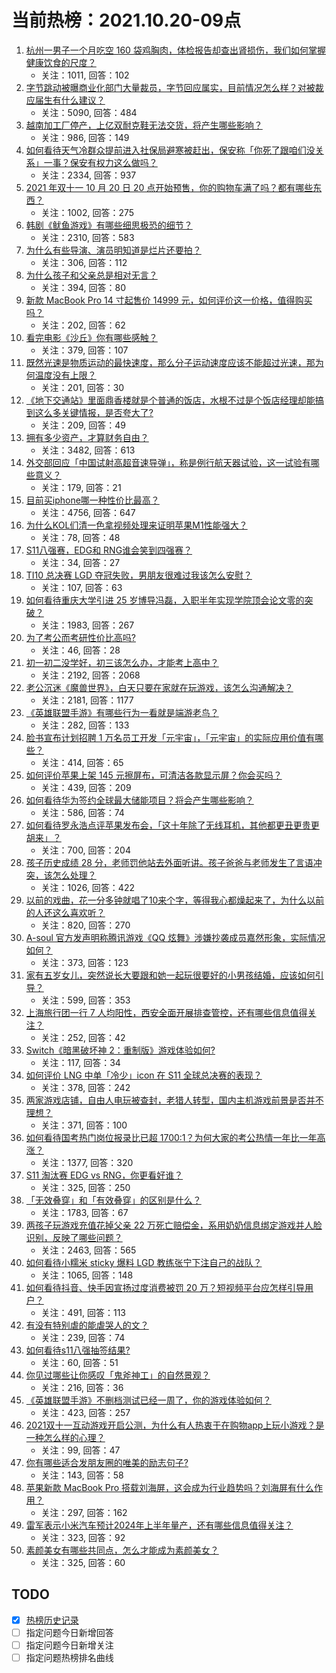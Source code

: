 # 当前热榜：2021.10.20-09点
1. [杭州一男子一个月吃空 160 袋鸡胸肉，体检报告却查出肾损伤，我们如何掌握健康饮食的尺度？](https://www.zhihu.com/question/493277093)
    * 关注：1011, 回答：102
2. [字节跳动被曝商业化部门大量裁员，字节回应属实，目前情况怎么样？对被裁应届生有什么建议？](https://www.zhihu.com/question/492696333)
    * 关注：5090, 回答：484
3. [越南加工厂停产，上亿双耐克鞋无法交货，将产生哪些影响？](https://www.zhihu.com/question/493016686)
    * 关注：986, 回答：149
4. [如何看待天气冷群众提前进入社保局避寒被赶出，保安称「你死了跟咱们没关系」一事？保安有权力这么做吗？](https://www.zhihu.com/question/492940072)
    * 关注：2334, 回答：937
5. [2021 年双十一 10 月 20 日 20 点开始预售，你的购物车满了吗？都有哪些东西？](https://www.zhihu.com/question/493322865)
    * 关注：1002, 回答：275
6. [韩剧《鱿鱼游戏》有哪些细思极恐的细节？](https://www.zhihu.com/question/487370520)
    * 关注：2310, 回答：583
7. [为什么有些导演、演员明知道是烂片还要拍？](https://www.zhihu.com/question/492998645)
    * 关注：306, 回答：112
8. [为什么孩子和父亲总是相对无言？](https://www.zhihu.com/question/491822944)
    * 关注：394, 回答：80
9. [新款 MacBook Pro 14 寸起售价 14999 元，如何评价这一价格，值得购买吗？](https://www.zhihu.com/question/493189916)
    * 关注：202, 回答：62
10. [看完电影《沙丘》你有哪些感触？](https://www.zhihu.com/question/392107457)
    * 关注：379, 回答：107
11. [既然光速是物质运动的最快速度，那么分子运动速度应该不能超过光速，那为何温度没有上限？](https://www.zhihu.com/question/489589833)
    * 关注：201, 回答：30
12. [《地下交通站》里面鼎香楼就是个普通的饭店，水根不过是个饭店经理却能搞到这么多关键情报，是否夸大了?](https://www.zhihu.com/question/487918531)
    * 关注：209, 回答：49
13. [拥有多少资产，才算财务自由？](https://www.zhihu.com/question/443106237)
    * 关注：3482, 回答：613
14. [外交部回应「中国试射高超音速导弹」，称是例行航天器试验，这一试验有哪些意义？](https://www.zhihu.com/question/493247885)
    * 关注：179, 回答：21
15. [目前买iphone哪一种性价比最高？](https://www.zhihu.com/question/282716004)
    * 关注：4756, 回答：647
16. [为什么KOL们清一色拿视频处理来证明苹果M1性能强大？](https://www.zhihu.com/question/460373656)
    * 关注：78, 回答：48
17. [S11八强赛，EDG和 RNG谁会笑到四强赛？](https://www.zhihu.com/question/493195860)
    * 关注：34, 回答：27
18. [TI10 总决赛 LGD 夺冠失败，男朋友很难过我该怎么安慰？](https://www.zhihu.com/question/493037120)
    * 关注：107, 回答：63
19. [如何看待重庆大学引进 25 岁博导冯磊，入职半年实现学院顶会论文零的突破？](https://www.zhihu.com/question/492917683)
    * 关注：1983, 回答：267
20. [为了考公而考研性价比高吗?](https://www.zhihu.com/question/492076754)
    * 关注：46, 回答：28
21. [初一初二没学好，初三该怎么办，才能考上高中？](https://www.zhihu.com/question/484922800)
    * 关注：2192, 回答：2068
22. [老公沉迷《魔兽世界》，白天只要在家就在玩游戏，该怎么沟通解决？](https://www.zhihu.com/question/492997580)
    * 关注：2181, 回答：1177
23. [《英雄联盟手游》有哪些行为一看就是端游老鸟？](https://www.zhihu.com/question/493163930)
    * 关注：282, 回答：133
24. [脸书宣布计划招聘 1 万名员工开发「元宇宙」，「元宇宙」的实际应用价值有哪些？](https://www.zhihu.com/question/493121373)
    * 关注：414, 回答：65
25. [如何评价苹果上架 145 元擦屏布，可清洁各款显示屏？你会买吗？](https://www.zhihu.com/question/493223299)
    * 关注：439, 回答：209
26. [如何看待华为签约全球最大储能项目？将会产生哪些影响？](https://www.zhihu.com/question/493122104)
    * 关注：586, 回答：74
27. [如何看待罗永浩点评苹果发布会，「这十年除了无线耳机，其他都更丑更贵更胡来」？](https://www.zhihu.com/question/493252428)
    * 关注：700, 回答：204
28. [孩子历史成绩 28 分，老师罚他站去外面听讲。孩子爸爸与老师发生了言语冲突，该怎么处理？](https://www.zhihu.com/question/492188896)
    * 关注：1026, 回答：422
29. [以前的戏曲，花一分多钟就唱了10来个字，等得我心都燥起来了，为什么以前的人还这么喜欢听？](https://www.zhihu.com/question/447050805)
    * 关注：820, 回答：270
30. [A-soul 官方发声明称腾讯游戏《QQ 炫舞》涉嫌抄袭成员嘉然形象，实际情况如何？](https://www.zhihu.com/question/493172617)
    * 关注：373, 回答：123
31. [家有五岁女儿，突然说长大要跟和她一起玩很要好的小男孩结婚，应该如何引导？](https://www.zhihu.com/question/492278369)
    * 关注：599, 回答：353
32. [上海旅行团一行 7 人均阳性，西安全面开展排查管控，还有哪些信息值得关注？](https://www.zhihu.com/question/493036427)
    * 关注：252, 回答：42
33. [Switch《暗黑破坏神 2：重制版》游戏体验如何?](https://www.zhihu.com/question/489455622)
    * 关注：117, 回答：34
34. [如何评价 LNG 中单「冷少」icon 在 S11 全球总决赛的表现？](https://www.zhihu.com/question/493158379)
    * 关注：378, 回答：242
35. [两家游戏店铺，自由人电玩被查封，老猎人转型，国内主机游戏前景是否并不理想？](https://www.zhihu.com/question/492774446)
    * 关注：371, 回答：100
36. [如何看待国考热门岗位报录比已超 1700:1？为何大家的考公热情一年比一年高涨？](https://www.zhihu.com/question/492946553)
    * 关注：1377, 回答：320
37. [S11 淘汰赛 EDG vs RNG，你更看好谁？](https://www.zhihu.com/question/493195159)
    * 关注：325, 回答：250
38. [「无效叠穿」和「有效叠穿」的区别是什么？](https://www.zhihu.com/question/485023535)
    * 关注：1783, 回答：67
39. [两孩子玩游戏充值花掉父亲 22 万死亡赔偿金，系用奶奶信息绑定游戏并人脸识别，反映了哪些问题？](https://www.zhihu.com/question/493105377)
    * 关注：2463, 回答：565
40. [如何看待小糯米 sticky 爆料 LGD 教练张宁下注自己的战队？](https://www.zhihu.com/question/492996721)
    * 关注：1065, 回答：148
41. [如何看待抖音、快手因宣扬过度消费被罚 20 万？短视频平台应怎样引导用户？](https://www.zhihu.com/question/493077358)
    * 关注：491, 回答：113
42. [有没有特别虐的能虐哭人的文？](https://www.zhihu.com/question/482223346)
    * 关注：239, 回答：74
43. [如何看待s11八强抽签结果?](https://www.zhihu.com/question/493195021)
    * 关注：60, 回答：51
44. [你见过哪些让你感叹「鬼斧神工」的自然景观？](https://www.zhihu.com/question/490853017)
    * 关注：216, 回答：36
45. [《英雄联盟手游》不删档测试已经一周了，你的游戏体验如何？](https://www.zhihu.com/question/493124889)
    * 关注：423, 回答：257
46. [2021双十一互动游戏开启公测，为什么有人热衷于在购物app上玩小游戏？是一种怎么样的心理？](https://www.zhihu.com/question/493035796)
    * 关注：99, 回答：47
47. [你有哪些适合发朋友圈的唯美的励志句子?](https://www.zhihu.com/question/484058744)
    * 关注：143, 回答：58
48. [苹果新款 MacBook Pro 搭载刘海屏，这会成为行业趋势吗？刘海屏有什么作用？](https://www.zhihu.com/question/493189294)
    * 关注：297, 回答：162
49. [雷军表示小米汽车预计2024年上半年量产，还有哪些信息值得关注？](https://www.zhihu.com/question/493240374)
    * 关注：323, 回答：92
50. [素颜美女有哪些共同点，怎么才能成为素颜美女？](https://www.zhihu.com/question/493159416)
    * 关注：325, 回答：60
## TODO
* [x] [热榜历史记录](hot_history/AllHot.md)
* [ ] 指定问题今日新增回答
* [ ] 指定问题今日新增关注
* [ ] 指定问题热榜排名曲线

